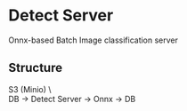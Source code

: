# Detect Server

Onnx-based Batch Image classification server

## Structure

S3 (Minio) \ \
DB -> Detect Server -> Onnx -> DB

